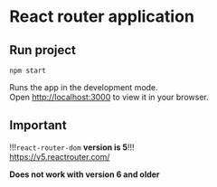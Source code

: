 # React router application

## Run project

`npm start`

Runs the app in the development mode.\
Open [http://localhost:3000](http://localhost:3000) to view it in your browser.

## Important
!!!`react-router-dom` **version is 5**!!!\
https://v5.reactrouter.com/

**Does not work with version 6 and older**

